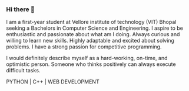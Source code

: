 ### Hi there 👋

<!--
**Aviral-3/Aviral-3** is a ✨ _special_ ✨ repository because its `README.md` (this file) appears on your GitHub profile.

Here are some ideas to get you started:

- 🔭 I’m currently working on my website 
- 🌱 I’m currently in a learning phase


- 💬 Ask me about ...
- 📫 How to reach me: ...
- 😄 Pronouns: he/him
- ⚡ Fun fact: ...
-->  I am a first-year student at Vellore institute of technology (VIT) Bhopal seeking a Bachelors in Computer Science and Engineering. I aspire to be enthusiastic and passionate about what am I doing. Always curious and willing to learn new skills. Highly adaptable and excited about solving problems. I have a strong passion for competitive programming.

I would definitely describe myself as a hard-working, on-time, and optimistic person. Someone who thinks positively can always execute difficult tasks.

   PYTHON | C++ | WEB DEVELOPMENT 
